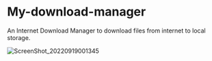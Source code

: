 
# My-download-manager
An Internet Download Manager to download files from internet to local storage.

![ScreenShot_20220919001345](https://user-images.githubusercontent.com/78908467/190923493-e191a150-3639-48d5-8656-dac996e3ab52.jpeg)
